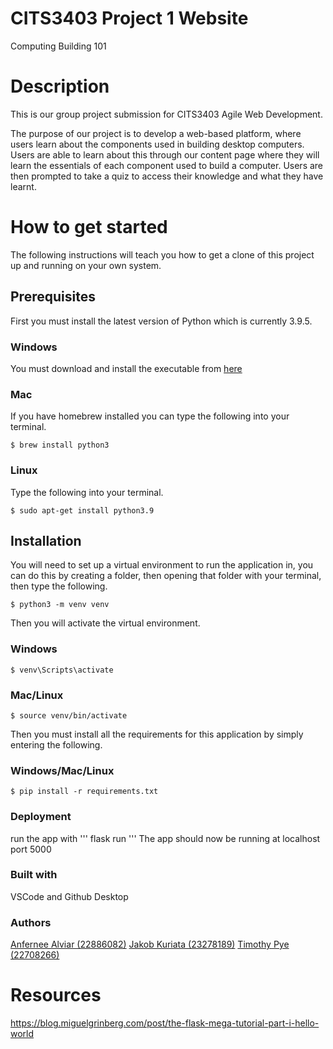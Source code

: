 # CITS3403 Project 1 Website
Computing Building 101

# Description 
This is our group project submission for CITS3403 Agile Web Development.

The purpose of our project is to develop a web-based platform, where users learn about the components used in building
desktop computers. Users are able to learn about this through our content page where they will learn the essentials of each component used
to build a computer. Users are then prompted to take a quiz to access their knowledge and what they have learnt.

# How to get started
The following instructions will teach you how to get a clone of this project up and running on your own system. 

## Prerequisites ##
First you must install the latest version of Python which is currently 3.9.5.

### Windows ###
You must download and install the executable from [here](https://www.python.org/downloads/)

### Mac ### 
If you have homebrew installed you can type the following into your terminal.
```
$ brew install python3
```
### Linux ###
Type the following into your terminal.
```
$ sudo apt-get install python3.9
```

## Installation ##

You will need to set up a virtual environment to run the application in, you can do this by creating a folder, then opening that folder with 
your terminal, then type the following.
```
$ python3 -m venv venv
```
Then you will activate the virtual environment.

### Windows ###
```
$ venv\Scripts\activate
```

### Mac/Linux ###
```
$ source venv/bin/activate
```
Then you must install all the requirements for this application by simply entering the following.
### Windows/Mac/Linux ###
```
$ pip install -r requirements.txt
```

### Deployment ###
run the app with 
'''
flask run
'''
The app should now be running at localhost port 5000

### Built with ###
VSCode and Github Desktop

### Authors ###
[Anfernee Alviar (22886082)](https://github.com/anferneealviar99)
[Jakob Kuriata (23278189)](https://github.com/jakobdorian)
[Timothy Pye (22708266)](https://github.com/timpye)

# Resources
https://blog.miguelgrinberg.com/post/the-flask-mega-tutorial-part-i-hello-world

